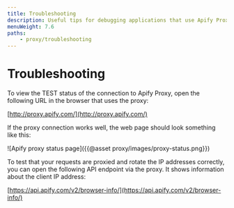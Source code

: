 ```yaml
---
title: Troubleshooting
description: Useful tips for debugging applications that use Apify Proxy. Check the status of your proxies and view information about the client IP address.
menuWeight: 7.6
paths:
    - proxy/troubleshooting
---
```


# [](#troubleshooting)Troubleshooting

To view the TEST status of the connection to Apify Proxy, open the following URL in the browser that uses the proxy:

[http://proxy.apify.com/](http://proxy.apify.com/)

If the proxy connection works well, the web page should look something like this:

![Apify proxy status page]({{@asset proxy/images/proxy-status.png}})

To test that your requests are proxied and rotate the IP addresses correctly, you can open the following API endpoint via the proxy. It shows information about the client IP address:

[https://api.apify.com/v2/browser-info/](https://api.apify.com/v2/browser-info/)

